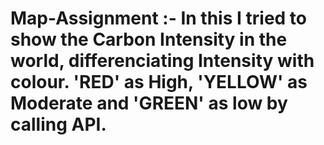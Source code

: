 # Map-Assignment :- In this I tried to show the Carbon Intensity in the world, differenciating Intensity with colour. 'RED' as High, 'YELLOW' as Moderate and 'GREEN' as low by calling API.
